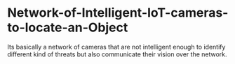 # Network-of-Intelligent-IoT-cameras-to-locate-an-Object
Its basically a network of cameras that are not intelligent enough to identify different kind of threats but also communicate their vision over the network.
